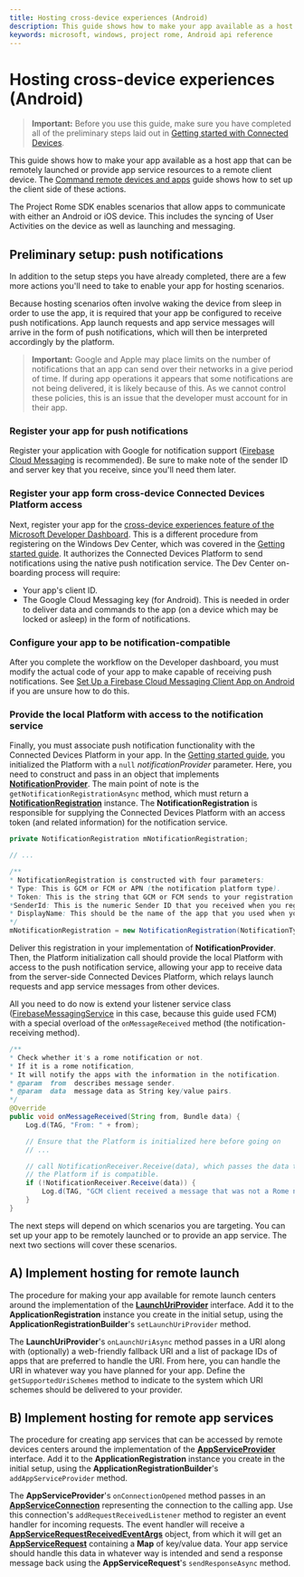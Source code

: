 ```yaml
---
title: Hosting cross-device experiences (Android)
description: This guide shows how to make your app available as a host app that can be remotely launched or provide app service resources to a remote client device.
keywords: microsoft, windows, project rome, Android api reference 
---
```


# Hosting cross-device experiences (Android)

> **Important:** Before you use this guide, make sure you have completed all of the preliminary steps laid out in [Getting started with Connected Devices](getting-started-rome-android.md).

This guide shows how to make your app available as a host app that can be remotely launched or provide app service resources to a remote client device. The [Command remote devices and apps](command-remote-devices-and-apps-android.md) guide shows how to set up the client side of these actions.

The Project Rome SDK enables scenarios that allow apps to communicate with either an Android or iOS device. This includes the syncing of User Activities on the device as well as launching and messaging. 

## Preliminary setup: push notifications

In addition to the setup steps you have already completed, there are a few more actions you'll need to take to enable your app for hosting scenarios.

Because hosting scenarios often involve waking the device from sleep in order to use the app, it is required that your app be configured to receive push notifications. App launch requests and app service messages will arrive in the form of push notifications, which will then be interpreted accordingly by the platform.

> **Important:** Google and Apple may place limits on the number of notifications that an app can send over their networks in a give period of time. If during app operations it appears that some notifications are not being delivered, it is likely because of this. As we cannot control these policies, this is an issue that the developer must account for in their app.

### Register your app for push notifications

Register your application with Google for notification support ([Firebase Cloud Messaging](https://firebase.google.com/docs/cloud-messaging/) is recommended). Be sure to make note of the sender ID and server key that you receive, since you'll need them later. 

### Register your app form cross-device Connected Devices Platform access

Next, register your app for the [cross-device experiences feature of the Microsoft Developer Dashboard](https://developer.microsoft.com/dashboard/crossplatform/web). This is a different procedure from registering on the Windows Dev Center, which was covered in the [Getting started guide](getting-started-rome-android.md). It authorizes the Connected Devices Platform to send notifications using the native push notification service. The Dev Center on-boarding process will require:
* Your app's client ID.
* The Google Cloud Messaging key (for Android). This is needed in order to deliver data and commands to the app (on a device which may be locked or asleep) in the form of notifications. 

### Configure your app to be notification-compatible

After you complete the workflow on the Developer dashboard, you must modify the actual code of your app to make capable of receiving push notifications. See [Set Up a Firebase Cloud Messaging Client App on Android](https://firebase.google.com/docs/cloud-messaging/android/client) if you are unsure how to do this.

### Provide the local Platform with access to the notification service

Finally, you must associate push notification functionality with the Connected Devices Platform in your app. In the [Getting started guide](getting-started-rome-android.md), you initialized the Platform with a `null` *notificationProvider* parameter. Here, you need to construct and pass in an object that implements **[NotificationProvider](../api-reference/relay/core/NotificationProvider.md)**. The main point of note is the `getNotificationRegistrationAsync` method, which must return a **[NotificationRegistration](../api-reference/relay/core/NotificationRegistration.md)** instance. The **NotificationRegistration** is responsible for supplying the Connected Devices Platform with an access token (and related information) for the notification service.


```Java
private NotificationRegistration mNotificationRegistration;

// ...

/**
* NotificationRegistration is constructed with four parameters:
* Type: This is GCM or FCM or APN (the notification platform type).
* Token: This is the string that GCM or FCM sends to your registration intent service.
*SenderId: This is the numeric Sender ID that you received when you registered your app for push notifications.
* DisplayName: This should be the name of the app that you used when you registered it on the Microsoft dev portal. 
*/
mNotificationRegistration = new NotificationRegistration(NotificationType.FCM, token, FCM_SENDER_ID, "MyAppName");
```

Deliver this registration in your implementation of **NotificationProvider**. Then, the Platform initialization call should provide the local Platform with access to the push notification service, allowing your app to receive data from the server-side Connected Devices Platform, which relays launch requests and app service messages from other devices. 

All you need to do now is extend your listener service class ([FirebaseMessagingService](https://firebase.google.com/docs/reference/android/com/google/firebase/messaging/FirebaseMessagingService) in this case, because this guide used FCM) with a special overload of the `onMessageReceived` method (the notification-receiving method).

```Java
/**
* Check whether it's a rome notification or not.
* If it is a rome notification,
* It will notify the apps with the information in the notification.
* @param  from  describes message sender.
* @param  data  message data as String key/value pairs.
*/
@Override
public void onMessageReceived(String from, Bundle data) {
    Log.d(TAG, "From: " + from);

    // Ensure that the Platform is initialized here before going on
    // ...

    // call NotificationReceiver.Receive(data), which passes the data to 
    // the Platform if is compatible.
    if (!NotificationReceiver.Receive(data)) {
        Log.d(TAG, "GCM client received a message that was not a Rome notification");
    }
}
```


The next steps will depend on which scenarios you are targeting. You can set up your app to be remotely launched or to provide an app service. The next two sections will cover these scenarios.

## A) Implement hosting for remote launch
The procedure for making your app available for remote launch centers around the implementation of the **[LaunchUriProvider](../api-reference/relay/hosting/LaunchUriProvider.md)** interface. Add it to the **ApplicationRegistration** instance you create in the initial setup, using the **ApplicationRegistrationBuilder**'s `setLaunchUriProvider` method. 

The **LaunchUriProvider**'s `onLaunchUriAsync` method passes in a URI along with (optionally) a web-friendly fallback URI and a list of package IDs of apps that are preferred to handle the URI. From here, you can handle the URI in whatever way you have planned for your app. Define the `getSupportedUriSchemes` method to indicate to the system which URI schemes should be delivered to your provider.

## B) Implement hosting for remote app services
The procedure for creating app services that can be accessed by remote devices centers around the implementation of the **[AppServiceProvider](../api-reference/relay/hosting/AppServiceProvider.md)** interface. Add it to the **ApplicationRegistration** instance you create in the initial setup, using the **ApplicationRegistrationBuilder**'s `addAppServiceProvider` method. 

The **AppServiceProvider**'s `onConnectionOpened` method passes in an **[AppServiceConnection](../api-reference/relay/commanding/AppServiceConnection.md)** representing the connection to the calling app. Use this connection's `addRequestReceivedListener` method to register an event handler for incoming requests. The event handler will receive a **[AppServiceRequestReceivedEventArgs](../api-reference/relay/commanding/AppServiceRequestReceivedEventArgs.md)** object, from which it will get an **[AppServiceRequest](../api-reference/relay/commanding/AppServiceRequest.md)** containing a **Map** of key/value data. Your app service should handle this data in whatever way is intended and send a response message back using the **AppServiceRequest**'s `sendResponseAsync` method.

